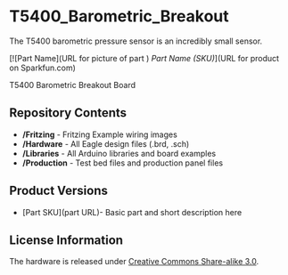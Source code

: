 T5400_Barometric_Breakout
=========================

The T5400 barometric pressure sensor is an incredibly small sensor.

[![Part Name](URL for picture of part  )
*Part Name (SKU)*](URL for product on Sparkfun.com)

T5400 Barometric Breakout Board

Repository Contents
-------------------

* **/Fritzing** - Fritzing Example wiring images
* **/Hardware** - All Eagle design files (.brd, .sch)
* **/Libraries** - All Arduino libraries and board examples
* **/Production** - Test bed files and production panel files

Product Versions
----------------
* [Part SKU](part URL)- Basic part and short description here

License Information
-------------------
The hardware is released under [Creative Commons Share-alike 3.0](http://creativecommons.org/licenses/by-sa/3.0/).  
